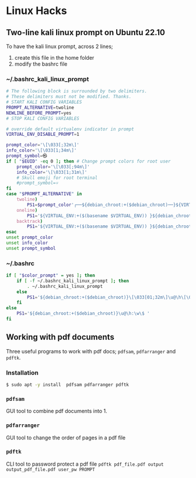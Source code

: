 
# Linux Hacks

## Two-line kali linux prompt on Ubuntu 22.10

To have the kali linux prompt, across 2 lines;

1. create this file in the home folder
2. modify the bashrc file


###  ~/.bashrc_kali_linux_prompt

```bash
# The following block is surrounded by two delimiters.
# These delimiters must not be modified. Thanks.
# START KALI CONFIG VARIABLES
PROMPT_ALTERNATIVE=twoline
NEWLINE_BEFORE_PROMPT=yes
# STOP KALI CONFIG VARIABLES

# override default virtualenv indicator in prompt
VIRTUAL_ENV_DISABLE_PROMPT=1

prompt_color='\[\033[;32m\]'
info_color='\[\033[1;34m\]'
prompt_symbol=㉿
if [ "$EUID" -eq 0 ]; then # Change prompt colors for root user
    prompt_color='\[\033[;94m\]'
    info_color='\[\033[1;31m\]'
    # Skull emoji for root terminal
    #prompt_symbol=💀
fi
case "$PROMPT_ALTERNATIVE" in
    twoline)
        PS1=$prompt_color'┌──${debian_chroot:+($debian_chroot)──}${VIRTUAL_ENV:+(\[\033[0;1m\]$(basename $VIRTUAL_ENV)'$prompt_color')}('$info_color'\u'$prompt_symbol'\h'$prompt_color')-[\[\033[0;1m\]\w'$prompt_color']\n'$prompt_color'└─'$info_color'\$\[\033[0m\] ';;
    oneline)
        PS1='${VIRTUAL_ENV:+($(basename $VIRTUAL_ENV)) }${debian_chroot:+($debian_chroot)}'$info_color'\u@\h\[\033[00m\]:'$prompt_color'\[\033[01m\]\w\[\033[00m\]\$ ';;
    backtrack)
        PS1='${VIRTUAL_ENV:+($(basename $VIRTUAL_ENV)) }${debian_chroot:+($debian_chroot)}\[\033[01;31m\]\u@\h\[\033[00m\]:\[\033[01;34m\]\w\[\033[00m\]\$ ';;
esac
unset prompt_color
unset info_color
unset prompt_symbol    
```

###  ~/.bashrc

```bash
if [ "$color_prompt" = yes ]; then
    if [ -f ~/.bashrc_kali_linux_prompt ]; then
        . ~/.bashrc_kali_linux_prompt
    else
        PS1='${debian_chroot:+($debian_chroot)}\[\033[01;32m\]\u@\h\[\033[00m\]:\[\033[01;34m\]\w\[\033[00m\]\$ '
    fi
else
    PS1='${debian_chroot:+($debian_chroot)}\u@\h:\w\$ '
fi
```

## Working with pdf documents

Three useful programs to work with pdf docs; `pdfsam`, `pdfarranger` and `pdftk`.

### Installation

```bash
$ sudo apt -y install  pdfsam pdfarranger pdftk
```

### `pdfsam` 

GUI tool to combine pdf documents into 1.

### `pdfarranger` 

GUI tool to change the order of pages in a pdf file

### `pdftk`

CLI tool to password protect a pdf file `pdftk pdf_file.pdf output output_pdf_file.pdf user_pw PROMPT`